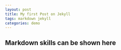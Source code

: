 ```yaml
---
layout: post
title: My first Post on Jekyll
tags: markdown jekyll
categories: demo
---
```


## Markdown skills can be shown here
